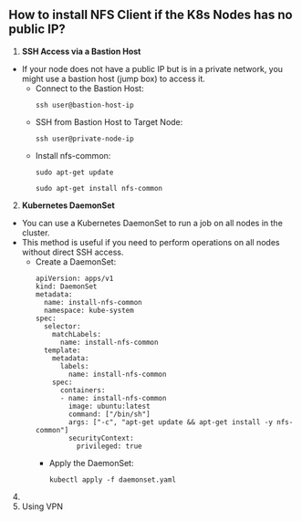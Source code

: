 ## How to install NFS Client if the K8s Nodes has no public IP?
1. **SSH Access via a Bastion Host**
- If your node does not have a public IP but is in a private network, you might use a bastion host (jump box) to access it.
  - Connect to the Bastion Host:
    ```
    ssh user@bastion-host-ip
    ```
  - SSH from Bastion Host to Target Node:
    ```
    ssh user@private-node-ip
    ```
  - Install nfs-common:
    ```
    sudo apt-get update
    ```
    ```
    sudo apt-get install nfs-common
    ```

2. **Kubernetes DaemonSet**
- You can use a Kubernetes DaemonSet to run a job on all nodes in the cluster.
- This method is useful if you need to perform operations on all nodes without direct SSH access.
  - Create a DaemonSet:
    ```
    apiVersion: apps/v1
    kind: DaemonSet
    metadata:
      name: install-nfs-common
      namespace: kube-system
    spec:
      selector:
        matchLabels:
          name: install-nfs-common
      template:
        metadata:
          labels:
            name: install-nfs-common
        spec:
          containers:
          - name: install-nfs-common
            image: ubuntu:latest
            command: ["/bin/sh"]
            args: ["-c", "apt-get update && apt-get install -y nfs-common"]
            securityContext:
              privileged: true
    ```
    - Apply the DaemonSet:
      ```
      kubectl apply -f daemonset.yaml
      ```

4.
5.  Using VPN
